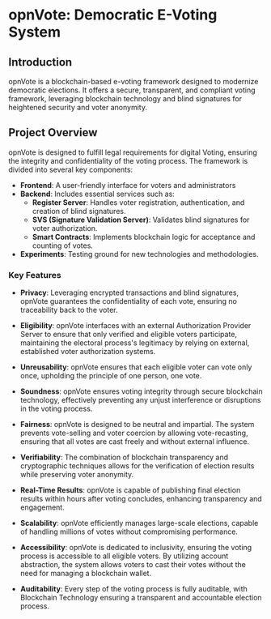 # opnVote: Democratic E-Voting System

## Introduction

opnVote is a blockchain-based e-voting framework designed to modernize democratic elections. It offers a secure, transparent, and compliant voting framework, leveraging blockchain technology and blind signatures for heightened security and voter anonymity.


## Project Overview

opnVote is designed to fulfill legal requirements for digital Voting, ensuring the integrity and confidentiality of the voting process. The framework is divided into several key components:

- **Frontend**: A user-friendly interface for voters and administrators
- **Backend**: Includes essential services such as:
  - **Register Server**: Handles voter registration, authentication, and creation of blind signatures.
  - **SVS (Signature Validation Server)**: Validates blind signatures for voter authorization.
  -  **Smart Contracts**: Implements blockchain logic for acceptance and counting of votes.
- **Experiments**: Testing ground for new technologies and methodologies.
### Key Features

- **Privacy**: Leveraging encrypted transactions and blind signatures, opnVote guarantees the confidentiality of each vote, ensuring no traceability back to the voter.

- **Eligibility**: opnVote interfaces with an external Authorization Provider Server to ensure that only verified and eligible voters participate, maintaining the electoral process's legitimacy by relying on external, established voter authorization systems.

- **Unreusability**: opnVote ensures that each eligible voter can vote only once, upholding the principle of one person, one vote.

- **Soundness**: opnVote ensures voting integrity through secure blockchain technology, effectively preventing any unjust interference or disruptions in the voting process.

- **Fairness**: opnVote is designed to be neutral and impartial. The system prevents vote-selling and voter coercion by allowing vote-recasting, ensuring that all votes are cast freely and without external influence.

- **Verifiability**: The combination of blockchain transparency and cryptographic techniques allows for the verification of election results while preserving voter anonymity.

- **Real-Time Results**: opnVote is capable of publishing final election results within hours after voting concludes, enhancing transparency and engagement.


- **Scalability**: opnVote efficiently manages large-scale elections, capable of handling millions of votes without compromising performance.

- **Accessibility**: opnVote is dedicated to inclusivity, ensuring the voting process is accessible to all eligible voters. By utilizing account abstraction, the system allows voters to cast their votes without the need for managing a blockchain wallet.

- **Auditability**: Every step of the voting process is fully auditable, with Blockchain Technology ensuring a transparent and accountable election process.
